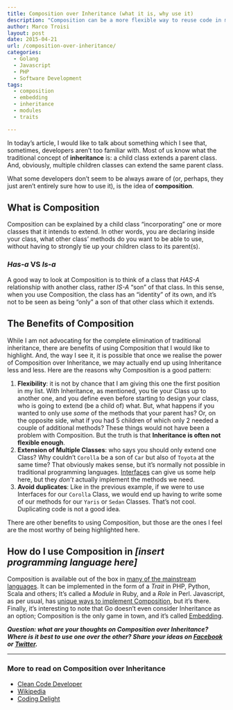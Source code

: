 ```yaml
---
title: Composition over Inheritance (what it is, why use it)
description: "Composition can be a more flexible way to reuse code in multiple classes, as opposed to Inheritance. An introduction to Composition over Inheritance."
author: Marco Troisi
layout: post
date: 2015-04-21
url: /composition-over-inheritance/
categories:
  - Golang
  - Javascript
  - PHP
  - Software Development
tags:
  - composition
  - embedding
  - inheritance
  - modules
  - traits

---
```

In today&#8217;s article, I would like to talk about something which I see that, sometimes, developers aren&#8217;t too familiar with. Most of us know what the traditional concept of **inheritance** is: a child class extends a parent class. And, obviously, multiple children classes can extend the same parent class.

What some developers don&#8217;t seem to be always aware of (or, perhaps, they just aren&#8217;t entirely sure how to use it), is the idea of **composition**.<!--more-->

## What is Composition

Composition can be explained by a child class &#8220;incorporating&#8221; one or more classes that it intends to extend. In other words, you are declaring inside your class, what other class&#8217; methods do you want to be able to use, without having to strongly tie up your children class to its parent(s).

### _Has-a_ VS _Is-a_

A good way to look at Composition is to think of a class that _HAS-A_ relationship with another class, rather _IS-A_ &#8220;son&#8221; of that class. In this sense, when you use Composition, the class has an &#8220;identity&#8221; of its own, and it&#8217;s not to be seen as being &#8220;only&#8221; a son of that other class which it extends.

## The Benefits of Composition

While I am not advocating for the complete elimination of traditional inheritance, there are benefits of using Composition that I would like to highlight. And, the way I see it, it is possible that once we realise the power of Composition over Inheritance, we may actually end up using Inheritance less and less. Here are the reasons why Composition is a good pattern:

  1. **Flexibility**: it is not by chance that I am giving this one the first position in my list. With Inheritance, as mentioned, you tie your Class up to another one, and you define even before starting to design your class, who is going to extend (be a child of) what. But, what happens if you wanted to only use _some_ of the methods that your parent has? Or, on the opposite side, what if you had 5 children of which only 2 needed a couple of additional methods? These things would not have been a problem with Composition. But the truth is that **Inheritance is often not flexible enough**.
  2. **Extension of Multiple Classes**: who says you should only extend one Class? Why couldn&#8217;t `Corolla` be a son of `Car` but also of `Toyota` at the same time? That obviously makes sense, but it&#8217;s normally not possible in traditional programming languages. [Interfaces][1] can give us some help here, but they _don&#8217;t_ actually implement the methods we need.
  3. **Avoid duplicates**: Like in the previous example, if we were to use Interfaces for our `Corolla` Class, we would end up having to write some of our methods for our `Yaris` or `Sedan` Classes. That&#8217;s not cool. Duplicating code is not a good idea.

There are other benefits to using Composition, but those are the ones I feel are the most worthy of being highlighted here.

## How do I use Composition in _[insert programming language here]_

Composition is available out of the box in [many of the mainstream languages][2]. It can be implemented in the form of a _Trait_ in PHP, Python, Scala and others; It&#8217;s called a _Module_ in Ruby, and a _Role_ in Perl. Javascript, as per usual, has [unique ways to implement Composition][3], but it&#8217;s there. Finally, it&#8217;s interesting to note that Go doesn&#8217;t even consider Inheritance as an option; Composition is the only game in town, and it&#8217;s called [Embedding][4].

**_Question: what are your thoughts on Composition over Inheritance? Where is it best to use one over the other? Share your ideas on [Facebook][5] or [Twitter][6]._**

* * *

### More to read on Composition over Inheritance

  * [Clean Code Developer][7]
  * [Wikipedia][8]
  * [Coding Delight][9]

 [1]: http://en.wikipedia.org/wiki/Interface_(computing)#Software_interfaces_in_object-oriented_languages
 [2]: http://en.wikipedia.org/wiki/Trait_(computer_programming)#Supported_languages
 [3]: http://rjzaworski.com/2013/03/composition-in-javascript
 [4]: http://golang.org/doc/effective_go.html#embedding
 [5]: http://www.facebook.com/sharer/sharer.php?u=http://www.marcotroisi.com/composition-over-inheritance/
 [6]: https://twitter.com/intent/tweet?original_referer=http://www.marcotroisi.com/composition-over-inheritance/&source=tweetbutton&text=%3F&url=goo.gl/AU3t8k&via=marcotroisi
 [7]: http://www.clean-code-developer.com/Favor-Composition-over-Inheritance.ashx
 [8]: http://en.wikipedia.org/wiki/Composition_over_inheritance
 [9]: http://codingdelight.com/2014/01/16/favor-composition-over-inheritance-part-1/
